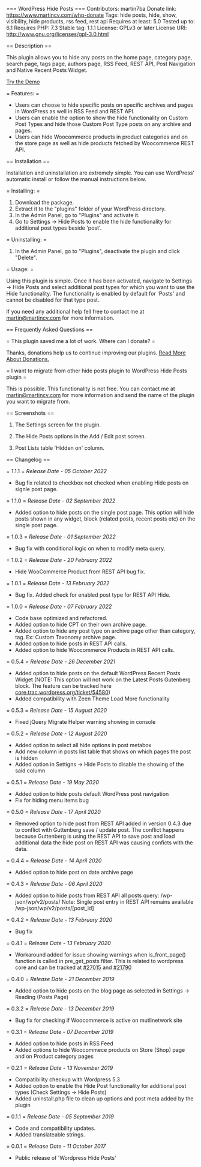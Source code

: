 === WordPress Hide Posts ===
Contributors: martin7ba
Donate link: https://www.martincv.com/whp-donate
Tags: hide posts, hide, show, visibility, hide products, rss feed, rest api
Requires at least: 5.0
Tested up to: 6.1
Requires PHP: 7.3
Stable tag: 1.1.1
License: GPLv3 or later
License URI: http://www.gnu.org/licenses/gpl-3.0.html

== Description ==

This plugin allows you to hide any posts on the home page, category page, search page, tags page, authors page, RSS Feed, REST API, Post Navigation and Native Recent Posts Widget.

[Try the Demo](https://demo.tastewp.com/whp-hide-posts "Demo")

= Features: =

- Users can choose to hide specific posts on specific archives and pages in WordPress as well in RSS Feed and REST API.
- Users can enable the option to show the hide functionality on Custom Post Types and hide those Custom Post Type posts on any archive and pages.
- Users can hide Woocommerce products in product categories and on the store page as well as hide products fetched by Woocommerce REST API.

== Installation ==

Installation and uninstallation are extremely simple. You can use WordPress' automatic install or follow the manual instructions below.

= Installing: =

1. Download the package.
2. Extract it to the "plugins" folder of your WordPress directory.
3. In the Admin Panel, go to "Plugins" and activate it.
4. Go to Settings -> Hide Posts to enable the hide functionality for additional post types beside 'post'.

= Uninstalling: =

1. In the Admin Panel, go to "Plugins", deactivate the plugin and click "Delete".

= Usage: =

Using this plugin is simple. Once it has been activated, navigate to Settings -> Hide Posts and select additional post types for which
you want to use the Hide functionality. The functionality is enabled by default for 'Posts' and cannot be disabled for that type post.

If you need any additional help fell free to contact me at [martin@martincv.com](mailto:martin@martincv.com) for more information.

== Frequently Asked Questions ==

= This plugin saved me a lot of work. Where can I donate? =

Thanks, donations help us to continue improving our plugins. [Read More About Donations.](https://www.martincv.com/whp-donate/)

= I want to migrate from other hide posts plugin to WordPress Hide Posts plugin =

This is possible. This functionality is not free. You can contact me at [martin@martincv.com](mailto:martin@martincv.com) for more information and send the name of the plugin you want to migrate from.

== Screenshots ==

1. The Settings screen for the plugin.

2. The Hide Posts options in the Add / Edit post screen.

3. Post Lists table 'Hidden on' column.

== Changelog ==

= 1.1.1 =
_Release Date - 05 October 2022_

- Bug fix related to checkbox not checked when enabling Hide posts on signle post page.

= 1.1.0 =
_Release Date - 02 September 2022_

- Added option to hide posts on the single post page. This option will hide posts shown in any widget, block (related posts, recent posts etc) on the single post page.

= 1.0.3 =
_Release Date - 01 September 2022_

- Bug fix with conditional logic on when to modify meta query.

= 1.0.2 =
_Release Date - 20 February 2022_

- Hide WooCommerce Product from REST API bug fix.

= 1.0.1 =
_Release Date - 13 February 2022_

- Bug fix. Added check for enabled post type for REST API Hide.

= 1.0.0 =
_Release Date - 07 February 2022_

- Code base optimized and refactored.
- Added option to hide CPT on their own archive page.
- Added option to hide any post type on archive page other than category, tag. Ex: Custom Taxonomy archive page.
- Added option to hide posts in REST API calls.
- Added option to hide Woocommerce Products in REST API calls.

= 0.5.4 =
_Release Date - 26 December 2021_

- Added option to hide posts on the default WordPress Recent Posts Widget
  (NOTE: This option will not work on the Latest Posts Gutenberg block. The feature can be tracked here [core.trac.wordpress.org/ticket/54580](https://core.trac.wordpress.org/ticket/54580))
- Added compatibility with Zeen Theme Load More functionality

= 0.5.3 =
_Release Date - 15 August 2020_

- Fixed jQuery Migrate Helper warning showing in console

= 0.5.2 =
_Release Date - 12 August 2020_

- Added option to select all hide options in post metabox
- Add new column in posts list table that shows on which pages the post is hidden
- Added option in Settigns -> Hide Posts to disable the showing of the said column

= 0.5.1 =
_Release Date - 19 May 2020_

- Added option to hide posts default WordPress post navigation
- Fix for hiding menu items bug

= 0.5.0 =
_Release Date - 17 April 2020_

- Removed option to hide post from REST API added in version 0.4.3 due to conflict with Guttenberg save / update post.
  The conflict happens because Guttenberg is using the REST API to save post and load additional data the hide post on REST API was causing conficts with the data.

= 0.4.4 =
_Release Date - 14 April 2020_

- Added option to hide post on date archive page

= 0.4.3 =
_Release Date - 06 April 2020_

- Added option to hide posts from REST API all posts query: /wp-json/wp/v2/posts/
  Note: Single post entry in REST API remains available /wp-json/wp/v2/posts/[post_id]

= 0.4.2 =
_Release Date - 13 February 2020_

- Bug fix

= 0.4.1 =
_Release Date - 13 February 2020_

- Workaround added for issue showing warnings when is_front_page() function is called in pre_get_posts filter. This is related to wordpress core and can be tracked at [#27015](https://core.trac.wordpress.org/ticket/27015) and [#21790](https://core.trac.wordpress.org/ticket/21790)

= 0.4.0 =
_Release Date - 21 December 2019_

- Added option to hide posts on the blog page as selected in Settings -> Reading (Posts Page)

= 0.3.2 =
_Release Date - 13 December 2019_

- Bug fix for checking if Woocommerce is active on mutlinetwork site

= 0.3.1 =
_Release Date - 07 December 2019_

- Added option to hide posts in RSS Feed
- Added options to hide Woocommece products on Store (Shop) page and on Product category pages

= 0.2.1 =
_Release Date - 13 November 2019_

- Compatibility checkup with Wordpress 5.3
- Added option to enable the Hide Post functionality for additional post types (Check Settings -> Hide Posts)
- Added uninstall.php file to clean up options and post meta added by the plugin

= 0.1.1 =
_Release Date - 05 September 2019_

- Code and compatibility updates.
- Added translateable strings.

= 0.0.1 =
_Release Date - 11 October 2017_

- Public release of 'Wordpress Hide Posts'
